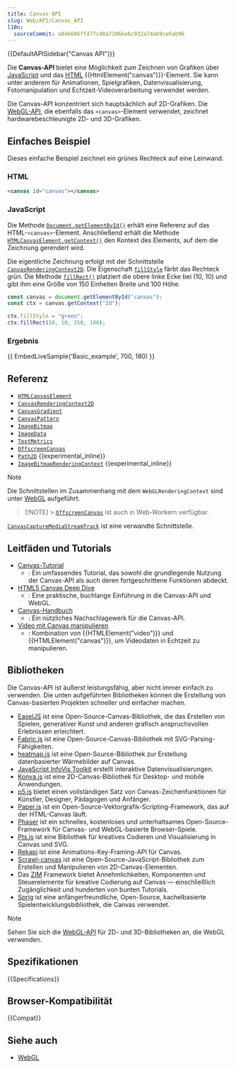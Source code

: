 ```yaml
---
title: Canvas API
slug: Web/API/Canvas_API
l10n:
  sourceCommit: a84b606ffd77c40a7306be6c932a74ab9ce6ab96
---
```


{{DefaultAPISidebar("Canvas API")}}

Die **Canvas-API** bietet eine Möglichkeit zum Zeichnen von Grafiken über [JavaScript](/de/docs/Web/JavaScript) und das [HTML](/de/docs/Web/HTML) {{HtmlElement("canvas")}}-Element. Sie kann unter anderem für Animationen, Spielgrafiken, Datenvisualisierung, Fotomanipulation und Echtzeit-Videoverarbeitung verwendet werden.

Die Canvas-API konzentriert sich hauptsächlich auf 2D-Grafiken. Die [WebGL-API](/de/docs/Web/API/WebGL_API), die ebenfalls das `<canvas>`-Element verwendet, zeichnet hardwarebeschleunigte 2D- und 3D-Grafiken.

## Einfaches Beispiel

Dieses einfache Beispiel zeichnet ein grünes Rechteck auf eine Leinwand.

### HTML

```html
<canvas id="canvas"></canvas>
```

### JavaScript

Die Methode [`Document.getElementById()`](/de/docs/Web/API/Document/getElementById) erhält eine Referenz auf das HTML-`<canvas>`-Element. Anschließend erhält die Methode [`HTMLCanvasElement.getContext()`](/de/docs/Web/API/HTMLCanvasElement/getContext) den Kontext des Elements, auf dem die Zeichnung gerendert wird.

Die eigentliche Zeichnung erfolgt mit der Schnittstelle [`CanvasRenderingContext2D`](/de/docs/Web/API/CanvasRenderingContext2D). Die Eigenschaft [`fillStyle`](/de/docs/Web/API/CanvasRenderingContext2D/fillStyle) färbt das Rechteck grün. Die Methode [`fillRect()`](/de/docs/Web/API/CanvasRenderingContext2D/fillRect) platziert die obere linke Ecke bei (10, 10) und gibt ihm eine Größe von 150 Einheiten Breite und 100 Höhe.

```js
const canvas = document.getElementById("canvas");
const ctx = canvas.getContext("2d");

ctx.fillStyle = "green";
ctx.fillRect(10, 10, 150, 100);
```

### Ergebnis

{{ EmbedLiveSample('Basic_example', 700, 180) }}

## Referenz

- [`HTMLCanvasElement`](/de/docs/Web/API/HTMLCanvasElement)
- [`CanvasRenderingContext2D`](/de/docs/Web/API/CanvasRenderingContext2D)
- [`CanvasGradient`](/de/docs/Web/API/CanvasGradient)
- [`CanvasPattern`](/de/docs/Web/API/CanvasPattern)
- [`ImageBitmap`](/de/docs/Web/API/ImageBitmap)
- [`ImageData`](/de/docs/Web/API/ImageData)
- [`TextMetrics`](/de/docs/Web/API/TextMetrics)
- [`OffscreenCanvas`](/de/docs/Web/API/OffscreenCanvas)
- [`Path2D`](/de/docs/Web/API/Path2D) {{experimental_inline}}
- [`ImageBitmapRenderingContext`](/de/docs/Web/API/ImageBitmapRenderingContext) {{experimental_inline}}

> [!NOTE]
> Die Schnittstellen im Zusammenhang mit dem `WebGLRenderingContext` sind unter [WebGL](/de/docs/Web/API/WebGL_API) aufgeführt.

> [!NOTE] > [`OffscreenCanvas`](/de/docs/Web/API/OffscreenCanvas) ist auch in Web-Workern verfügbar.

[`CanvasCaptureMediaStreamTrack`](/de/docs/Web/API/CanvasCaptureMediaStreamTrack) ist eine verwandte Schnittstelle.

## Leitfäden und Tutorials

- [Canvas-Tutorial](/de/docs/Web/API/Canvas_API/Tutorial)
  - : Ein umfassendes Tutorial, das sowohl die grundlegende Nutzung der Canvas-API als auch deren fortgeschrittene Funktionen abdeckt.
- [HTML5 Canvas Deep Dive](https://joshondesign.com/p/books/canvasdeepdive/title.html)
  - : Eine praktische, buchlange Einführung in die Canvas-API und WebGL.
- [Canvas-Handbuch](https://bucephalus.org/text/CanvasHandbook/CanvasHandbook.html)
  - : Ein nützliches Nachschlagewerk für die Canvas-API.
- [Video mit Canvas manipulieren](/de/docs/Web/API/Canvas_API/Manipulating_video_using_canvas)
  - : Kombination von {{HTMLElement("video")}} und {{HTMLElement("canvas")}}, um Videodaten in Echtzeit zu manipulieren.

## Bibliotheken

Die Canvas-API ist äußerst leistungsfähig, aber nicht immer einfach zu verwenden. Die unten aufgeführten Bibliotheken können die Erstellung von Canvas-basierten Projekten schneller und einfacher machen.

- [EaselJS](https://createjs.com/easeljs) ist eine Open-Source-Canvas-Bibliothek, die das Erstellen von Spielen, generativer Kunst und anderen grafisch anspruchsvollen Erlebnissen erleichtert.
- [Fabric.js](https://fabricjs.com/) ist eine Open-Source-Canvas-Bibliothek mit SVG-Parsing-Fähigkeiten.
- [heatmap.js](https://www.patrick-wied.at/static/heatmapjs/) ist eine Open-Source-Bibliothek zur Erstellung datenbasierter Wärmebilder auf Canvas.
- [JavaScript InfoVis Toolkit](https://philogb.github.io/jit/) erstellt interaktive Datenvisualisierungen.
- [Konva.js](https://konvajs.org/) ist eine 2D-Canvas-Bibliothek für Desktop- und mobile Anwendungen.
- [p5.js](https://p5js.org/) bietet einen vollständigen Satz von Canvas-Zeichenfunktionen für Künstler, Designer, Pädagogen und Anfänger.
- [Paper.js](http://paperjs.org/) ist ein Open-Source-Vektorgrafik-Scripting-Framework, das auf der HTML-Canvas läuft.
- [Phaser](https://phaser.io/) ist ein schnelles, kostenloses und unterhaltsames Open-Source-Framework für Canvas- und WebGL-basierte Browser-Spiele.
- [Pts.js](https://ptsjs.org/) ist eine Bibliothek für kreatives Codieren und Visualisierung in Canvas und SVG.
- [Rekapi](https://github.com/jeremyckahn/rekapi) ist eine Animations-Key-Framing-API für Canvas.
- [Scrawl-canvas](https://scrawl.rikweb.org.uk/) ist eine Open-Source-JavaScript-Bibliothek zum Erstellen und Manipulieren von 2D-Canvas-Elementen.
- Das [ZIM](https://zimjs.com/) Framework bietet Annehmlichkeiten, Komponenten und Steuerelemente für kreative Codierung auf Canvas — einschließlich Zugänglichkeit und hunderten von bunten Tutorials.
- [Sprig](https://github.com/hackclub/sprig) ist eine anfängerfreundliche, Open-Source, kachelbasierte Spielentwicklungsbibliothek, die Canvas verwendet.

> [!NOTE]
> Sehen Sie sich die [WebGL-API](/de/docs/Web/API/WebGL_API) für 2D- und 3D-Bibliotheken an, die WebGL verwenden.

## Spezifikationen

{{Specifications}}

## Browser-Kompatibilität

{{Compat}}

## Siehe auch

- [WebGL](/de/docs/Web/API/WebGL_API)
